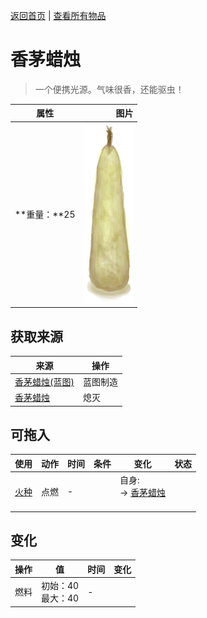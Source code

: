 [返回首页](index.md)   |  [查看所有物品](object.md)
# 香茅蜡烛  
> 一个便携光源。气味很香，还能驱虫！  
  
  属性  |   图片   
 ----  |  ----:   
 **重量：**25  |  ![](Sprite/CandleOffCitronella.png)   
  
## 获取来源  
来源  |  操作  
----  |  ----  
[香茅蜡烛(蓝图)](Bp_CandlesCitronella.md)  |  蓝图制造  
[香茅蜡烛](CandleCitronellaOn.md)  |  熄灭  
## 可拖入  
使用  |  动作  |  时间  |  条件  |  变化  |  状态  
----  |  ----  |  ----  |  ----  |  ----  |  ----  
[火种](TinderLit.md)  |  点燃  |  -  |    |  自身:<br>→ [香茅蜡烛](CandleCitronellaOn.md)<br><br>  |    
## 变化  
操作  |  值  |  时间  |  变化  
----  |  ----  |  ----  |  ----  
燃料  |  初始：40<br>最大：40  |  -  |    
